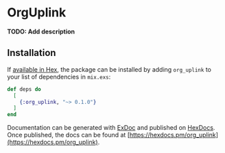 # OrgUplink

**TODO: Add description**

## Installation

If [available in Hex](https://hex.pm/docs/publish), the package can be installed
by adding `org_uplink` to your list of dependencies in `mix.exs`:

```elixir
def deps do
  [
    {:org_uplink, "~> 0.1.0"}
  ]
end
```

Documentation can be generated with [ExDoc](https://github.com/elixir-lang/ex_doc)
and published on [HexDocs](https://hexdocs.pm). Once published, the docs can
be found at [https://hexdocs.pm/org_uplink](https://hexdocs.pm/org_uplink).

